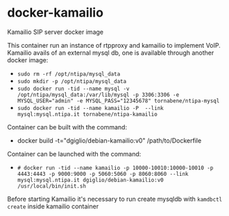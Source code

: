 # docker-kamailio
Kamailio SIP server docker image

This container run an instance of rtpproxy and kamailio to implement VoIP.
Kamailio avails of an external mysql db, one is available through another
docker image:

* `sudo rm -rf /opt/ntipa/mysql_data`
* `sudo mkdir -p /opt/ntipa/mysql_data` 
* `sudo docker run -tid --name mysql -v /opt/ntipa/mysql_data:/var/lib/mysql -p 3306:3306 -e MYSQL_USER="admin" -e MYSQL_PASS="12345678" tornabene/ntipa-mysql`
* `sudo docker run -tid --name kamailio -P  --link mysql:mysql.ntipa.it tornabene/ntipa-kamailio`

Container can be built with the command:
* docker build -t="dgiglio/debian-kamailio:v0" /path/to/Dockerfile 

Container can be launched with the command:
* `# docker run -tid --name kamailio -p 10000-10010:10000-10010 -p 4443:4443 -p 9000:9000 -p 5060:5060 -p 8060:8060 --link mysql:mysql.ntipa.it dgiglio/debian-kamailio:v0 /usr/local/bin/init.sh`

Before starting Kamailio it's necessary to run create mysqldb with `kamdbctl create` inside kamailio container
